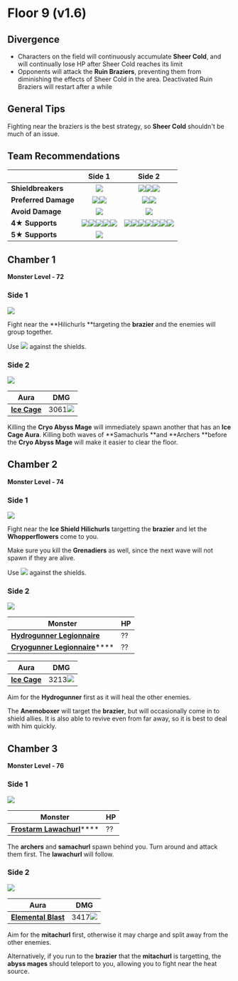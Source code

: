 # Floor 9 (v1.6)

## Divergence

* Characters on the field will continuously accumulate **Sheer Cold**, and will continually lose HP after Sheer Cold reaches its limit
* Opponents will attack the **Ruin Braziers**, preventing them from diminishing the effects of Sheer Cold in the area. Deactivated Ruin Braziers will restart after a while

## General Tips

Fighting near the braziers is the best strategy, so **Sheer Cold** shouldn't be much of an issue.

## Team Recommendations

|                      |                                                                                                                                Side 1                                                                                                                               |                                                                                                                                                                                  Side 2                                                                                                                                                                                 |
| -------------------- | :-----------------------------------------------------------------------------------------------------------------------------------------------------------------------------------------------------------------------------------------------------------------: | :---------------------------------------------------------------------------------------------------------------------------------------------------------------------------------------------------------------------------------------------------------------------------------------------------------------------------------------------------------------------: |
| **Shieldbreakers**   |                                                                                                              ![](../../.gitbook/assets/pyro_small.png)                                                                                                              |                                                                                                                      ![](../../.gitbook/assets/pyro_small.png)![](../../.gitbook/assets/electro_small.png)![](../../.gitbook/assets/geo_small.png)                                                                                                                      |
| **Preferred Damage** |                                                                                        ![](../../.gitbook/assets/pyro_small.png)![](../../.gitbook/assets/electro_small.png)                                                                                        |                                                                                                                                          ![](../../.gitbook/assets/pyro_small.png)![](../../.gitbook/assets/electro_small.png)                                                                                                                                          |
| **Avoid Damage**     |                                                                                                              ![](../../.gitbook/assets/cryo_small.png)                                                                                                              |                                                                                                                                                                ![](../../.gitbook/assets/cryo_small.png)                                                                                                                                                                |
| **4**★ **Supports**  | ![](../../.gitbook/assets/ui_avataricon_amber.png)![](../../.gitbook/assets/ui_avataricon_bennett.png)![](../../.gitbook/assets/ui_avataricon_xiangling.png)![](../../.gitbook/assets/ui_avataricon_xinyan.png)![](../../.gitbook/assets/ui_avataricon_sucrose.png) | ![](../../.gitbook/assets/ui_avataricon_amber.png)![](../../.gitbook/assets/ui_avataricon_bennett.png)![](../../.gitbook/assets/ui_avataricon_xiangling.png)![](../../.gitbook/assets/ui_avataricon_xinyan.png)![](../../.gitbook/assets/ui_avataricon_diona.png)![](../../.gitbook/assets/ui_avataricon_beidou.png)![](../../.gitbook/assets/ui_avataricon_fischl.png) |
| **5**★ **Supports**  |                                                                                                          ![](../../.gitbook/assets/ui_avataricon_venti.png)                                                                                                         |                                                                                                                                                                                                                                                                                                                                                                         |

## Chamber 1

**Monster Level - 72**

### Side 1

![](<../../.gitbook/assets/9-1-1 (1).png>)

Fight near the **Hilichurls **targeting the **brazier** and the enemies will group together.

Use ![](../../.gitbook/assets/pyro_small.png) against the shields.

### Side 2

![](<../../.gitbook/assets/9-1-2 (1).png>)

| Aura                                                      | DMG                                           |
| --------------------------------------------------------- | --------------------------------------------- |
| ****[**Ice Cage**](../../mechanics/auras/ice-cage.md)**** | 3061![](../../.gitbook/assets/cryo_small.png) |

Killing the **Cryo Abyss Mage** will immediately spawn another that has an **Ice Cage Aura**. Killing both waves of **Samachurls **and **Archers **before the **Cryo Abyss Mage** will make it easier to clear the floor.

## Chamber 2

**Monster Level - 74**

### Side 1

![](<../../.gitbook/assets/9-2-1 (1).png>)

Fight near the **Ice Shield Hilichurls** targetting the **brazier** and let the **Whopperflowers** come to you. 

Make sure you kill the **Grenadiers** as well, since the next wave will not spawn if they are alive.

Use ![](../../.gitbook/assets/pyro_small.png) against the shields.

### Side 2

![](<../../.gitbook/assets/9-2-2 (1).png>)



| Monster                                                                                | HP |
| -------------------------------------------------------------------------------------- | -- |
| ****[**Hydrogunner Legionnaire**](../../monsters/fatui/hydrogunner-legionnaire.md)**** | ?? |
| [**Cryogunner Legionnaire**](../../monsters/fatui/cryogunner-legionnaire.md)****       | ?? |

| Aura                                                      | DMG                                           |
| --------------------------------------------------------- | --------------------------------------------- |
| ****[**Ice Cage**](../../mechanics/auras/ice-cage.md)**** | 3213![](../../.gitbook/assets/cryo_small.png) |

Aim for the **Hydrogunner** first as it will heal the other enemies.

The **Anemoboxer** will target the **brazier**, but will occasionally come in to shield allies. It is also able to revive even from far away, so it is best to deal with him quickly.

## Chamber 3

**Monster Level - 76**

### Side 1

![](<../../.gitbook/assets/9-3-1 (1).png>)

| Monster                                                                       | HP |
| ----------------------------------------------------------------------------- | -- |
| [**Frostarm Lawachurl**](../../monsters/hilichurls/frostarm-lawachurl.md)**** | ?? |

The **archers** and **samachurl** spawn behind you. Turn around and attack them first. The **lawachurl** will follow.

### Side 2

![](<../../.gitbook/assets/9-3-2 (1).png>)

| Aura                                                                    | DMG                                           |
| ----------------------------------------------------------------------- | --------------------------------------------- |
| ****[**Elemental Blast**](../../mechanics/auras/elemental-blast.md)**** | 3417![](../../.gitbook/assets/cryo_small.png) |

Aim for the **mitachurl** first, otherwise it may charge and split away from the other enemies.

Alternatively, if you run to the **brazier** that the **mitachurl** is targetting, the **abyss mages** should teleport to you, allowing you to fight near the heat source.

